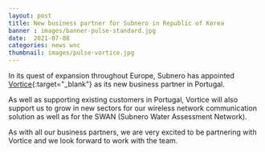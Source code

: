 ```yaml
---
layout: post
title: New business partner for Subnero in Republic of Korea
banner : images/banner-pulse-standard.jpg
date:  2021-07-08
categories: news wnc
thumbnail: images/pulse-vortice.jpg
---
```


In its quest of expansion throughout Europe, Subnero has appointed [Vortice](https://vortice-lda.pt/){:target="_blank"} as its new business partner in Portugal.

As well as supporting existing customers in Portugal, Vortice will also support us to grow in new sectors for our wireless network communication solution as well as for the SWAN (Subnero Water Assessment Network).

As with all our business partners, we are very excited to be partnering with Vortice and we look forward to work with the team.
